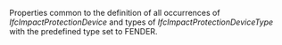 Properties common to the definition of all occurrences of _IfcImpactProtectionDevice_ and types of _IfcImpactProtectionDeviceType_ with the predefined type set to FENDER.
